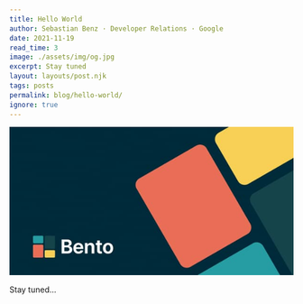 ```yaml
---
title: Hello World
author: Sebastian Benz · Developer Relations · Google
date: 2021-11-19
read_time: 3
image: ./assets/img/og.jpg
excerpt: Stay tuned
layout: layouts/post.njk
tags: posts
permalink: blog/hello-world/
ignore: true
---
```


![Stage image](/assets/img/og.jpg)

Stay tuned...

